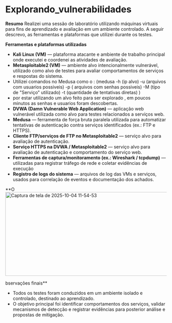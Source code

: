 # Explorando_vulnerabilidades

**Resumo**
Realizei uma sessão de laboratório utilizando máquinas virtuais para fins de aprendizado e avaliação em um ambiente controlado. A seguir descrevo, as ferramentas e plataformas que utilizei durante os testes.

**Ferramentas e plataformas utilizadas**

* **Kali Linux (VM)** — plataforma atacante e ambiente de trabalho principal onde executei e coordenei as atividades de avaliação.
* **Metasploitable2 (VM)** — ambiente alvo intencionalmente vulnerável, utilizado como alvo de testes para avaliar comportamentos de serviços e respostas do sistema.
* Utilizei comandos no Medusa como o : (medusa -h (ip alvo) -u (arquivos com usuarios possiveis) -p ( arquivos com senhas possiveis) -M (tipo de "Serviço" utilizado) -t (quantidade de tentativas diretas) )
* por estar utilizando um alvo feito para ser explorado , em poucos minutos as senhas e usuarios foram descobertas.  
* **DVWA (Damn Vulnerable Web Application)** — aplicação web vulnerável utilizada como alvo para testes relacionados a serviços web.
* **Medusa** — ferramenta de força bruta paralela utilizada para automatizar tentativas de autenticação contra serviços identificados (ex.: FTP e HTTPS).
* **Cliente FTP/serviços de FTP no Metasploitable2** — serviço alvo para avaliação de autenticação.
* **Serviço HTTPS na DVWA / Metasploitable2** — serviço alvo para avaliação de autenticação e comportamento do serviço web.
* **Ferramentas de captura/monitoramento (ex.: Wireshark / tcpdump)** — utilizadas para registrar tráfego de rede e coletar evidências de execução
* **Registro de logs do sistema** — arquivos de log das VMs e serviços, usados para correlação de eventos e documentação dos achados.

**O<img width="767" height="262" alt="Captura de tela de 2025-10-04 11-54-53" src="https://github.com/user-attachments/assets/b0a31b30-9730-44b6-bca2-8512f3d9f1c4" />

bservações finais**

* Todos os testes foram conduzidos em um ambiente isolado e controlado, destinado ao aprendizado.
* O objetivo principal foi identificar comportamentos dos serviços, validar mecanismos de detecção e registrar evidências para posterior análise e propostas de mitigação.

